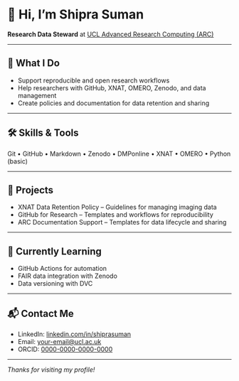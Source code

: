 # 👋 Hi, I’m Shipra Suman

**Research Data Steward** at [UCL Advanced Research Computing (ARC)](https://www.ucl.ac.uk/advanced-research-computing/)

---

## 🔬 What I Do

- Support reproducible and open research workflows  
- Help researchers with GitHub, XNAT, OMERO, Zenodo, and data management  
- Create policies and documentation for data retention and sharing  

---

## 🛠 Skills & Tools

Git • GitHub • Markdown • Zenodo • DMPonline • XNAT • OMERO • Python (basic)

---

## 📁 Projects

- XNAT Data Retention Policy – Guidelines for managing imaging data  
- GitHub for Research – Templates and workflows for reproducibility  
- ARC Documentation Support – Templates for data lifecycle and sharing  

---

## 🌱 Currently Learning

- GitHub Actions for automation  
- FAIR data integration with Zenodo  
- Data versioning with DVC  

---

## 📬 Contact Me

- LinkedIn: [linkedin.com/in/shiprasuman](https://www.linkedin.com/in/shiprasuman)  
- Email: your-email@ucl.ac.uk  
- ORCID: [0000-0000-0000-0000](https://orcid.org/0000-0000-0000-0000)

---

*Thanks for visiting my profile!*
